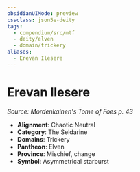 ```yaml
---
obsidianUIMode: preview
cssclass: json5e-deity
tags:
  - compendium/src/mtf
  - deity/elven
  - domain/trickery
aliases:
  - Erevan Ilesere
---
```

# Erevan Ilesere
*Source: Mordenkainen's Tome of Foes p. 43* 

- **Alignment**: Chaotic Neutral
- **Category**: The Seldarine
- **Domains**: Trickery
- **Pantheon**: Elven
- **Province**: Mischief, change
- **Symbol**: Asymmetrical starburst